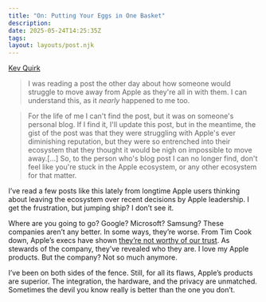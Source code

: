 ```yaml
---
title: "On: Putting Your Eggs in One Basket"
description:
date: 2025-05-24T14:25:35Z
tags:
layout: layouts/post.njk
---
```


[Kev Quirk](https://kevquirk.com/blog/putting-your-eggs-in-one-basket)

> I was reading a post the other day about how someone would struggle to move away from Apple as they're all in with them. I can understand this, as it _nearly_ happened to me too.

> For the life of me I can't find the post, but it was on someone's personal blog. If I find it, I'll update this post, but in the meantime, the gist of the post was that they were struggling with Apple's ever diminishing reputation, but they were so entrenched into their ecosystem that they thought it would be nigh on impossible to move away.[…] So, to the person who's blog post I can no longer find, don't feel like you're stuck in the Apple ecosystem, or any other ecosystem for that matter.

I’ve read a few posts like this lately from longtime Apple users thinking about leaving the ecosystem over recent decisions by Apple leadership. I get the frustration, but jumping ship? I don’t see it.

Where are you going to go? Google? Microsoft? Samsung? These companies aren’t any better. In some ways, they’re worse. From Tim Cook down, Apple’s execs have shown [they’re not worthy of our trust](https://ldstephens.net/blog/on-can-we-still-love-apple-should-we-ever-have/). As stewards of the company, they’ve revealed who they are. I love my Apple products. But the company? Not so much anymore.

I’ve been on both sides of the fence. Still, for all its flaws, Apple’s products are superior. The integration, the hardware, and the privacy are unmatched. Sometimes the devil you know really is better than the one you don’t.
